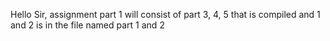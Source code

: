 Hello Sir, assignment part 1 will consist of part 3, 4, 5 that is compiled and 1 and 2 is in the file named part 1 and 2

